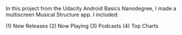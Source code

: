 In this project from the Udacity Android Basics Nanodegree, I made a multiscreen Musical Structure app. I included:

(1) New Releases
(2) Now Playing
(3) Podcasts
(4) Top Charts
